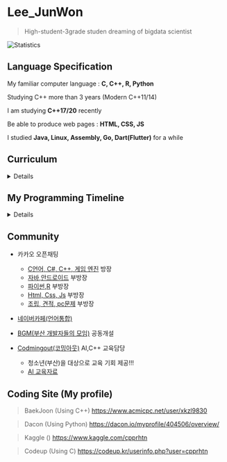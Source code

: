 # Lee_JunWon

> High-student-3grade studen dreaming of bigdata scientist

![Statistics](https://github-readme-stats.vercel.app/api?username=cpprhtn&show_icons=true)

## Language Specification

My familiar computer language : **C, C++, R, Python**

Studying C++ more than 3 years (Modern C++11/14)

I am studying **C++17/20** recently

Be able to produce web pages : **HTML, CSS, JS**

I studied **Java, Linux, Assembly, Go, Dart(Flutter)** for a while

## **Curriculum**
<details>
<p>

### 1. MATH
- [Vector](https://www.mathsisfun.com/algebra/vectors.html)
- [Matrix](https://www.mathsisfun.com/algebra/matrix-introduction.html)
- [Calculus](https://www.mathsisfun.com/calculus/index.html)
- [Algebra](https://www.mathsisfun.com/algebra/index-college.html)
- [Data Probability and Statistics](https://www.mathsisfun.com/data/index.html)



### 2. Programming(Python & R & C++)


- R, Machine Learning, R graphics cookbook
  - e1071 (나이브베이즈)
  - nnet (다항 로지스틱 회귀분석, 신경망)
  - randomForest
  - party (decision tree)
  - neuralnet (신경망)
- Python
  - pands
  - numpy
  - TensorFlow
  - Keras
  - [PyTorch](https://wikidocs.net/book/2788)
- XGBoost, LightGBM 부가 자료
  - [XGBoost 관련 글](https://brunch.co.kr/@snobberys/137)
  - [LightGBM 번역 글](https://aldente0630.github.io/data-science/2018/06/29/highly-efficient-gbdt.html)
  - [XGBoost, LightGBM 파라미터 설명 글](https://sites.google.com/view/lauraepp/parameters)
  - [Introduction to Boosted Trees PPT](https://homes.cs.washington.edu/~tqchen/pdf/BoostedTree.pdf?fbclid=IwAR0gGntURg4U24l6Fit-DLpVNBb_BtgMjzlSg3NYdb8jI44JLHLH-0Zluis)
  - [CatBoost vs LightGBM vs XGBoost 비교 글](https://towardsdatascience.com/catboost-vs-light-gbm-vs-xgboost-5f93620723db)

- C++11/14
  - [처음 공부한 곳](https://m.blog.naver.com/kks227/60204917341)
- C++17 (공부중)
  - [옥찬호 개발자의 C++17 Key Features Summary](https://www.slideshare.net/utilforever/c17-key-features-summary-ver-2)
- C++20 (공부중)
  - [옥찬호 개발자의 C++20 Key Features Summary](https://www.slideshare.net/utilforever/c20-key-features-summary)
  - [Git hub CppKorea page의 C++20 Study](https://github.com/CppKorea/Cpp20Study)


### 3. Machine Learning and Artificial Intelligence(ML & AI)


- [인공지능 기초](http://www.kmooc.kr/courses/course-v1:SNUk+SNU048_011k+2020_T2/about)
  - K-MOOC 강의로 서울대학교 김건희 교수님께서 진행

- [모두를 위한 머신러닝/딥러닝](https://hunkim.github.io/ml/)
  - [머신러닝과 딥러닝](http://www.edwith.org/others26)
    - 김성훈 교수님(지금은 네이버에 계신)의 '모두를 위한 딥러닝 강좌를 네이버의 edwith에서 제공하고 있음(유튜브로도 볼 수 있음)
    - 정말 쉽고 친절하게 이해하기 쉽도록 알려주셔서 딥러닝을 처음 시작하는 분들에게 강추하는 강의
  - [강화학습](http://www.edwith.org/others27)
    - 김성훈 교수님의 '모두를 위한 딥러닝 강좌' 중 강화학습 부분
- [KAIST 응용인공지능연구실의 공개 강의 자료](https://www.youtube.com/channel/UC9caTTXVw19PtY07es58NDg)
  - 카이스트 문일철 교수님의 강의
    - [인공지능 및 기계학습 개론 1](http://www.edwith.org/machinelearning1_17) from edwith
    - [인공지능 및 기계학습 개론 2](http://www.edwith.org/machinelearning2__17) from edwith
      - 카이스트 문일철 교수님의 강의로 1, 2로 나누어져 있으며 기본적인 머신러닝 알고리즘부터 신경망의 기초가 되는 알고리즘까지 기초를 익힐 수 있음
      - 수학이 많이 나오지는 않지만 확률과 통계, 미적분 등을 알아야 배울 수 있으며, 한번에 이해하기에는 난이도가 있는 강의


### 4. Bigdata


- Hadoop
- MapReduce
- SPARK
- Hbase
- Hive

</p>
</details>

## My Programming Timeline
<details>
<p>

- **Elementary school 5, 6 grade**

  - [Study C](https://github.com/cpprhtn/Learning_C)
    - Theory & Grammar
    - Data structure


  - [동래교육청 정보영재](https://github.com/cpprhtn/Informational_Education_Institute_for_Gifted)
    - Basic Java
    - HTML
    - Robot Control
    - Computer theory
    - Adobe Flash



- **Middle school 1, 2, 3 grade**

  - [Study C++](https://github.com/cpprhtn/Cpp_BaekJoon)
    - Basic C++(11)
    - Modern C++(11/14)


  - Study Game Engine 3D
    - Unreal Blueprint (C++)
    - Unreal Script    (C++)
    - Unity Script     (C#)



- **High school 1, 2, 3 grade**

  - [IOT](https://github.com/cpprhtn/Learning_C/tree/C/%EB%B6%80%EC%82%B0%EB%8C%80-%EC%97%AC%EB%A6%84%EB%B0%A9%ED%95%99%20%EC%95%84%EB%91%90%EC%9D%B4%EB%85%B8)
    - 아두이노
    - 라즈베리파이
    - 앱인벤터
    - 파이어베이스
  - AI(머신러닝, 딥러닝)

</p>
</details>

## Community
  - 카카오 오픈채팅
    - [C언어, C#, C++, 게임 엔진](https://open.kakao.com/o/ghFjlzr) 방장
    - [자바,안드로이드](https://open.kakao.com/o/goAvtbOb) 부방장
    - [파이썬,R](https://open.kakao.com/o/gWvnqvF) 부방장
    - [Html, Css, Js](https://open.kakao.com/o/gm2yL8kb) 부방장
    - [조립, 견적, pc문제](https://open.kakao.com/o/gEI0jymb) 부방장
  - [네이버카페(언어통합)](https://cafe.naver.com/codecat)
  - [BGM(부산 개발자들의 모임)](https://open.kakao.com/o/gr972MTb) 공동개설


  - [Codmingout(코밍아웃)](https://github.com/CodmingOut) AI,C++ 교육담당
    - 청소년(부산)을 대상으로 교육 기회 제공!!!
    - [AI 교육자료](https://github.com/CodmingOut/AI_Mentoring) 

## Coding Site (My profile)

> BaekJoon (Using C++)
https://www.acmicpc.net/user/xkzl9830

> Dacon (Using Python)
https://dacon.io/myprofile/404506/overview/

> Kaggle ()
https://www.kaggle.com/cpprhtn

> Codeup (Using C)
https://codeup.kr/userinfo.php?user=cpprhtn
